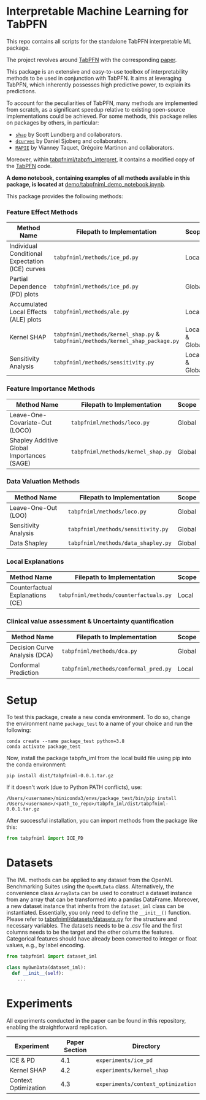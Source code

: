 # Interpretable Machine Learning for TabPFN

This repo contains all scripts for the standalone TabPFN interpretable ML package.

The project revolves around [TabPFN](https://github.com/automl/TabPFN) with the corresponding [paper](https://arxiv.org/pdf/2207.01848.pdf).

This package is an extensive and easy-to-use toolbox of interpretability methods to be used in conjunction with TabPFN. It aims at leveraging TabPFN, which inherently possesses high predictive power, to explain its predictions.

To account for the peculiarities of TabPFN, many methods are implemented from scratch, as a significant speedup relative to existing open-source implementations could be achieved. For some methods, this package relies on packages by others, in particular: 
- [`shap`](https://github.com/shap/shap) by Scott Lundberg and collaborators.
- [`dcurves`](https://github.com/ddsjoberg/dcurves) by Daniel Sjoberg and collaborators.
- [`MAPIE`](https://github.com/scikit-learn-contrib/MAPIE) by Vianney Taquet, Grégoire Martinon and collaborators.

Moreover, within [tabpfniml/tabpfn_interpret](tabpfniml/tabpfn_interpret), it contains a modified copy of the [TabPFN](https://github.com/automl/TabPFN) code.

**A demo notebook, containing examples of all methods available in this package, is located at** [demo/tabpfniml_demo_notebook.ipynb](demo/tabpfniml_demo_notebook.ipynb).

This package provides the following methods:

### Feature Effect Methods
| Method Name                                   | Filepath to Implementation            | Scope           |
|-----------------------------------------------|---------------------------------------|-----------------|
| Individual Conditional Expectation (ICE) curves | `tabpfniml/methods/ice_pd.py`         | Local           |
| Partial Dependence (PD) plots                | `tabpfniml/methods/ice_pd.py`          | Global          |
| Accumulated Local Effects (ALE) plots        | `tabpfniml/methods/ale.py`             | Local           |
| Kernel SHAP                                  | `tabpfniml/methods/kernel_shap.py` & `tabpfniml/methods/kernel_shap_package.py`     | Local & Global  |
| Sensitivity Analysis                         | `tabpfniml/methods/sensitivity.py`     | Local & Global  |


### Feature Importance Methods
| Method Name                             | Filepath to Implementation          | Scope   |
|-----------------------------------------|--------------------------------------|---------|
| Leave-One-Covariate-Out (LOCO)          | `tabpfniml/methods/loco.py`          | Global  |
| Shapley Additive Global Importances (SAGE) | `tabpfniml/methods/kernel_shap.py`    | Global  |



### Data Valuation Methods
| Method Name                            | Filepath to Implementation            | Scope   |
|----------------------------------------|----------------------------------------|---------|
| Leave-One-Out (LOO)                    | `tabpfniml/methods/loco.py`            | Global  |
| Sensitivity Analysis                   | `tabpfniml/methods/sensitivity.py`     | Global  |
| Data Shapley                           | `tabpfniml/methods/data_shapley.py`    | Global  |


### Local Explanations
| Method Name                           | Filepath to Implementation          | Scope  |
|---------------------------------------|--------------------------------------|--------|
| Counterfactual Explanations (CE)      | `tabpfniml/methods/counterfactuals.py` | Local  |



### Clinical value assessment & Uncertainty quantification
| Method Name                           | Filepath to Implementation          | Scope   |
|---------------------------------------|--------------------------------------|---------|
| Decision Curve Analysis (DCA)         | `tabpfniml/methods/dca.py`           | Global  |
| Conformal Prediction                  | `tabpfniml/methods/conformal_pred.py` | Local   |



# Setup

To test this package, create a new conda environment. To do so, change the environment name `package_test` to a name of your choice and run the following:
```shell
conda create --name package_test python=3.8
conda activate package_test
```
Now, install the package tabpfn_iml from the local build file using pip into the conda environment:

```shell
pip install dist/tabpfniml-0.0.1.tar.gz
```

If it doesn't work (due to Python PATH conflicts), use:

```shell
/Users/<username>/miniconda3/envs/package_test/bin/pip install /Users/<username>/<path_to_repo>/tabpfn_iml/dist/tabpfniml-0.0.1.tar.gz
```
After successful installation, you can import methods from the package like this:
```python
from tabpfniml import ICE_PD
```

# Datasets

The IML methods can be applied to any dataset from the OpenML Benchmarking Suites using the `OpenMLData` class. Alternatively, the convenience class `ArrayData` can be used to construct a dataset instance from any array that can be transformed into a pandas DataFrame. Moreover, a new dataset instance that inherits from the `dataset_iml` class can be instantiated. Essentially, you only need to define the `__init__()` function. Please refer to [tabpfniml/datasets/datasets.py](tabpfniml/datasets/datasets.py) for the structure and necessary variables. The datasets needs to be a *.csv* file and the first columns needs to be the target and the other colums the features. Categorical features should have already been converted to integer or float values, e.g., by label encoding.

```python
from tabpfniml import dataset_iml

class myOwnData(dataset_iml):
  def __init__(self):
    ...

```

# Experiments

All experiments conducted in the paper can be found in this repository, enabling the straightforward replication.

| Experiment                 | Paper Section    | Directory                            |
|----------------------------|------------------|--------------------------------------|
| ICE & PD                   | 4.1              | `experiments/ice_pd`                 |
| Kernel SHAP                | 4.2              | `experiments/kernel_shap`            |
| Context Optimization       | 4.3              | `experiments/context_optimization`   |

